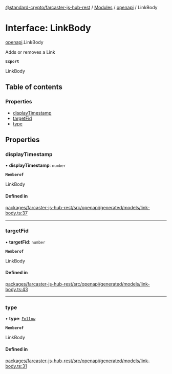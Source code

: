 [@standard-crypto/farcaster-js-hub-rest](../README.md) / [Modules](../modules.md) / [openapi](../modules/openapi.md) / LinkBody

# Interface: LinkBody

[openapi](../modules/openapi.md).LinkBody

Adds or removes a Link

**`Export`**

LinkBody

## Table of contents

### Properties

- [displayTimestamp](openapi.LinkBody.md#displaytimestamp)
- [targetFid](openapi.LinkBody.md#targetfid)
- [type](openapi.LinkBody.md#type)

## Properties

### displayTimestamp

• **displayTimestamp**: `number`

**`Memberof`**

LinkBody

#### Defined in

[packages/farcaster-js-hub-rest/src/openapi/generated/models/link-body.ts:37](https://github.com/standard-crypto/farcaster-js/blob/main/packages/farcaster-js-hub-rest/src/openapi/generated/models/link-body.ts#L37)

___

### targetFid

• **targetFid**: `number`

**`Memberof`**

LinkBody

#### Defined in

[packages/farcaster-js-hub-rest/src/openapi/generated/models/link-body.ts:43](https://github.com/standard-crypto/farcaster-js/blob/main/packages/farcaster-js-hub-rest/src/openapi/generated/models/link-body.ts#L43)

___

### type

• **type**: [`Follow`](../enums/openapi.LinkType.md#follow)

**`Memberof`**

LinkBody

#### Defined in

[packages/farcaster-js-hub-rest/src/openapi/generated/models/link-body.ts:31](https://github.com/standard-crypto/farcaster-js/blob/main/packages/farcaster-js-hub-rest/src/openapi/generated/models/link-body.ts#L31)
